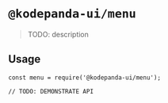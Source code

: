 # `@kodepanda-ui/menu`

> TODO: description

## Usage

```
const menu = require('@kodepanda-ui/menu');

// TODO: DEMONSTRATE API
```
